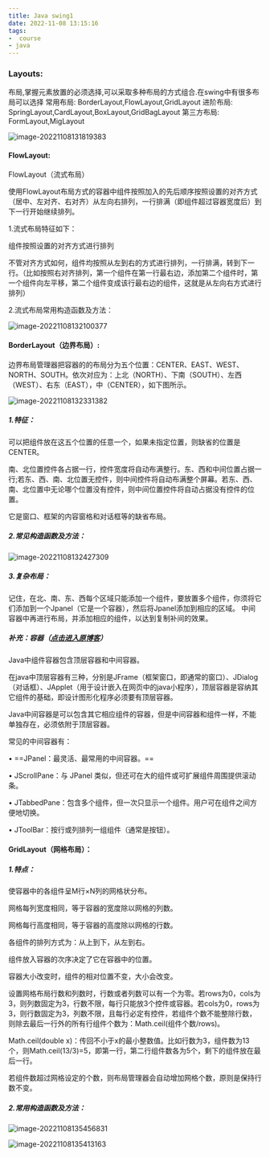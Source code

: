 ```yaml
---
title: Java swing1
date: 2022-11-08 13:15:16
tags:
-  course
- java
---
```


### Layouts:

布局,掌握元素放置的必须选择,可以采取多种布局的方式组合.在swing中有很多布局可以选择
常用布局: BorderLayout,FlowLayout,GridLayout
进阶布局: SpringLayout,CardLayout,BoxLayout,GridBagLayout
第三方布局: FormLayout,MigLayout

![image-20221108131819383](Java-swing1/image-20221108131819383.png)

#### FlowLayout:

FlowLayout（流式布局）

使用FlowLayout布局方式的容器中组件按照加入的先后顺序按照设置的对齐方式（居中、左对齐、右对齐）从左向右排列，一行排满（即组件超过容器宽度后）到下一行开始继续排列。

1.流式布局特征如下：

组件按照设置的对齐方式进行排列

不管对齐方式如何，组件均按照从左到右的方式进行排列，一行排满，转到下一行。（比如按照右对齐排列，第一个组件在第一行最右边，添加第二个组件时，第一个组件向左平移，第二个组件变成该行最右边的组件，这就是从左向右方式进行排列）

2.流式布局常用构造函数及方法：

![image-20221108132100377](Java-swing1/image-20221108132100377.png)

#### BorderLayout（边界布局）:

边界布局管理器把容器的的布局分为五个位置：CENTER、EAST、WEST、NORTH、SOUTH。依次对应为：上北（NORTH）、下南（SOUTH）、左西（WEST）、右东（EAST），中（CENTER），如下图所示。

![image-20221108132331382](Java-swing1/image-20221108132331382.png)

##### 1.特征：

可以把组件放在这五个位置的任意一个，如果未指定位置，则缺省的位置是CENTER。

南、北位置控件各占据一行，控件宽度将自动布满整行。东、西和中间位置占据一行;若东、西、南、北位置无控件，则中间控件将自动布满整个屏幕。若东、西、南、北位置中无论哪个位置没有控件，则中间位置控件将自动占据没有控件的位置。

它是窗口、框架的内容窗格和对话框等的缺省布局。

##### 2.常见构造函数及方法：

![image-20221108132427309](Java-swing1/image-20221108132427309.png)

##### 3.复杂布局：

记住，在北、南、东、西每个区域只能添加一个组件，要放置多个组件，你须将它们添加到一个Jpanel（它是一个容器），然后将Jpanel添加到相应的区域。 中间容器中再进行布局，并添加相应的组件，以达到复制补间的效果。

##### 补充：容器（[**点击进入原博客**](https://blog.csdn.net/liujun13579/article/details/7756729?ops_request_misc=%257B%2522request%255Fid%2522%253A%2522166791370916782412562416%2522%252C%2522scm%2522%253A%252220140713.130102334.pc%255Fblog.%2522%257D&request_id=166791370916782412562416&biz_id=0&utm_medium=distribute.pc_search_result.none-task-blog-2~blog~first_rank_ecpm_v1~rank_v31_ecpm-6-7756729-null-null.nonecase&utm_term=%E5%B8%83%E5%B1%80&spm=1018.2226.3001.4450)）

Java中组件容器包含顶层容器和中间容器。

在java中顶层容器有三种，分别是JFrame（框架窗口，即通常的窗口）、JDialog（对话框）、JApplet（用于设计嵌入在网页中的java小程序），顶层容器是容纳其它组件的基础，即设计图形化程序必须要有顶层容器。 

Java中间容器是可以包含其它相应组件的容器，但是中间容器和组件一样，不能单独存在，必须依附于顶层容器。

常见的中间容器有：

•    ==JPanel：最灵活、最常用的中间容器。==

•    JScrollPane：与 JPanel 类似，但还可在大的组件或可扩展组件周围提供滚动条。

•    JTabbedPane：包含多个组件，但一次只显示一个组件。用户可在组件之间方便地切换。

•    JToolBar：按行或列排列一组组件（通常是按钮）。


#### GridLayout（网格布局）：

##### 1.特点：

使容器中的各组件呈M行×N列的网格状分布。

网格每列宽度相同，等于容器的宽度除以网格的列数。

网格每行高度相同，等于容器的高度除以网格的行数。

各组件的排列方式为：从上到下，从左到右。

组件放入容器的次序决定了它在容器中的位置。

容器大小改变时，组件的相对位置不变，大小会改变。

设置网格布局行数和列数时，行数或者列数可以有一个为零。若rows为0，cols为3，则列数固定为3，行数不限，每行只能放3个控件或容器。若cols为0，rows为3，则行数固定为3，列数不限，且每行必定有控件，若组件个数不能整除行数，则除去最后一行外的所有行组件个数为：Math.ceil(组件个数/rows)。

Math.ceil(double x)：传回不小于x的最小整数值。比如行数为3，组件数为13个，则Math.ceil(13/3)=5，即第一行，第二行组件数各为5个，剩下的组件放在最后一行。

若组件数超过网格设定的个数，则布局管理器会自动增加网格个数，原则是保持行数不变。

##### 2.常用构造函数及方法：

![image-20221108135456831](Java-swing1/image-20221108135456831.png)

![image-20221108135413163](Java-swing1/image-20221108135413163.png)
